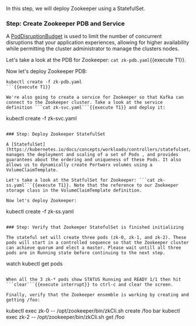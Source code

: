 In this step, we will deploy Zookeeper using a StatefulSet.

### Step: Create Zookeeper PDB and Service

A [PodDisruptionBudget](https://kubernetes.io/docs/tasks/run-application/configure-pdb/) is used to limit the number of concurrent disruptions that your application experiences, allowing for higher availability while permitting the cluster administrator to manage the clusters nodes.

Let's take a look at the PDB for Zookeeper: ```cat zk-pdb.yaml```{{execute T1}}.

Now let's deploy Zookeeper PDB:

```
kubectl create -f zk-pdb.yaml
```{{execute T1}}

We're also going to create a service for Zookeeper so that Kafka can connect to the Zookeeper cluster. Take a look at the service definition ```cat zk-svc.yaml```{{execute T1}} and deploy it:
```
kubectl create -f zk-svc.yaml
```{{execute T1}}

### Step: Deploy Zookeeper StatefulSet

A [StatefulSet](https://kubernetes.io/docs/concepts/workloads/controllers/statefulset/) manages the deployment and scaling of a set of Pods , and provides guarantees about the ordering and uniqueness of these Pods. It also allows us to dynamically create Portworx volumes using a VolumeClaimTemplate.

Let's take a look at the StatfulSet for Zookeeper: ```cat zk-ss.yaml```{{execute T1}}. Note that the reference to our Zookeeper storage class in the VolumeClaimTemplate definition.

Now let's deploy Zookeeper:

```
kubectl create -f zk-ss.yaml
```{{execute T1}}

### Step: Verify that Zookeeper StatefulSet is finished initializing

The stateful set will create three pods (zk-0, zk-1, and zk-2). These pods will start in a controlled sequence so that the Zookeeper cluster can achieve quorum and elect a master. Please wait untill all three pods are in Running state before continuing to the next step.

```
watch kubectl get pods 
```{{execute T1}}

When all the 3 zk-* pods show STATUS Running and READY 1/1 then hit ```clear```{{execute interrupt}} to ctrl-c and clear the screen.

Finally, verify that the Zookeeper ensemble is working by creating and getting /foo:
```
kubectl exec zk-0 -- /opt/zookeeper/bin/zkCli.sh create /foo bar
kubectl exec zk-2 -- /opt/zookeeper/bin/zkCli.sh get /foo
```{{execute T1}}
